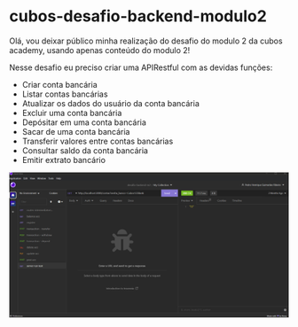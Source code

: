 # cubos-desafio-backend-modulo2
Olá, vou deixar público minha realização do desafio do modulo 2 da cubos academy, usando apenas conteúdo do modulo 2!

Nesse desafio eu preciso criar uma APIRestful com as devidas funções:
-   Criar conta bancária
-   Listar contas bancárias
-   Atualizar os dados do usuário da conta bancária
-   Excluir uma conta bancária
-   Depósitar em uma conta bancária
-   Sacar de uma conta bancária
-   Transferir valores entre contas bancárias
-   Consultar saldo da conta bancária
-   Emitir extrato bancário

![Insomnia](./assets/Captura%20de%20tela%202023-03-06%20224558.png?raw=true "Optional Title")